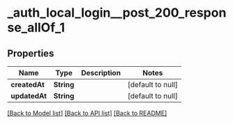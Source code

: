 # \_auth_local_login\_\_post_200_response_allOf_1

## Properties

| Name          | Type       | Description | Notes             |
| ------------- | ---------- | ----------- | ----------------- |
| **createdAt** | **String** |             | [default to null] |
| **updatedAt** | **String** |             | [default to null] |

[[Back to Model list]](../README.md#documentation-for-models) [[Back to API list]](../README.md#documentation-for-api-endpoints) [[Back to README]](../README.md)
